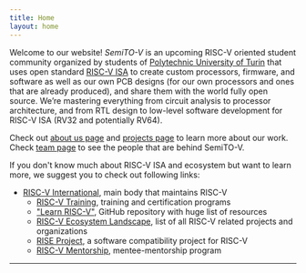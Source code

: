 ```yaml
---
title: Home
layout: home
---
```


Welcome to our website! *SemiTO-V* is an upcoming RISC-V oriented student community organized by students of [Polytechnic University of Turin](https://www.polito.it/en) that uses open standard [RISC-V ISA](https://en.wikipedia.org/wiki/RISC-V) to create custom processors, firmware, and software as well as our own PCB designs (for our own processors and ones that are already produced), and share them with the world fully open source. We’re mastering everything from circuit analysis to processor architecture, and from RTL design to low-level software development for RISC-V ISA (RV32 and potentially RV64).

Check out [about us page](about) and [projects page](projects) to learn more about our work. Check [team page](team) to see the people that are behind SemiTO-V.

If you don't know much about RISC-V ISA and ecosystem but want to learn more, we suggest you to check out following links:
- [RISC-V International](https://riscv.org/), main body that maintains RISC-V
    - [RISC-V Training](https://riscv.org/community/training/), training and certification programs
    - ["Learn RISC-V"](https://github.com/riscv/learn), GitHub repository with huge list of resources
    - [RISC-V Ecosystem Landscape](https://landscape.riscv.org/), list of all RISC-V related projects and organizations
    - [RISE Project](https://riseproject.dev/), a software compatibility project for RISC-V
    - [RISC-V Mentorship](https://riscv.org/community/mentorship/), mentee-mentorship program
----

[^1]: [It can take up to 10 minutes for changes to your site to publish after you push the changes to GitHub](https://docs.github.com/en/pages/setting-up-a-github-pages-site-with-jekyll/creating-a-github-pages-site-with-jekyll#creating-your-site).

[Just the Docs]: https://just-the-docs.github.io/just-the-docs/
[GitHub Pages]: https://docs.github.com/en/pages
[README]: https://github.com/just-the-docs/just-the-docs-template/blob/main/README.md
[Jekyll]: https://jekyllrb.com
[GitHub Pages / Actions workflow]: https://github.blog/changelog/2022-07-27-github-pages-custom-github-actions-workflows-beta/
[use this template]: https://github.com/just-the-docs/just-the-docs-template/generate
